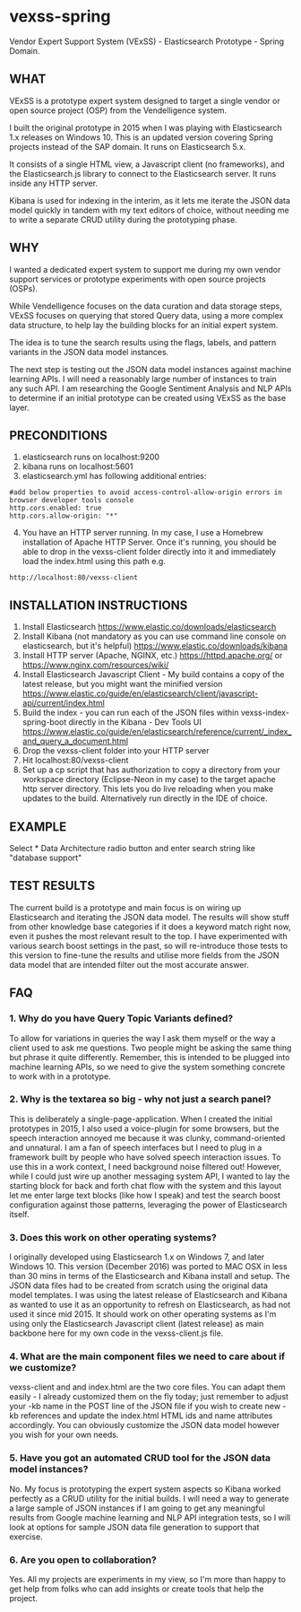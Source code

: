 # vexss-spring
Vendor Expert Support System (VExSS) - Elasticsearch Prototype - Spring Domain.

## WHAT
VExSS is a prototype expert system designed to target a single vendor or open source project (OSP) from the Vendelligence system.

I built the original prototype in 2015 when I was playing with Elasticsearch 1.x releases on Windows 10. This is an updated version covering Spring projects instead of the SAP domain. It runs on Elasticsearch 5.x.

It consists of a single HTML view, a Javascript client (no frameworks), and the Elasticsearch.js library to connect to the Elasticsearch server. It runs inside any HTTP server.

Kibana is used for indexing in the interim, as it lets me iterate the JSON data model quickly in tandem with my text editors of choice, without needing me to write a separate CRUD utility during the prototyping phase.

## WHY
I wanted a dedicated expert system to support me during my own vendor support services or prototype experiments with open source projects (OSPs).

While Vendelligence focuses on the data curation and data storage steps, VExSS focuses on querying that stored Query data, using a more complex data structure, to help lay the building blocks for an initial expert system.

The idea is to tune the search results using the flags, labels, and pattern variants in the JSON data model instances.

The next step is testing out the JSON data model instances against machine learning APIs. I will need a reasonably large number of instances to train any such API. I am researching the Google Sentiment Analysis and NLP APIs to determine if an initial prototype can be created using VExSS as the base layer.

## PRECONDITIONS
1. elasticsearch runs on localhost:9200
2. kibana runs on localhost:5601
3. elasticsearch.yml has following additional entries:

```
#add below properties to avoid access-control-allow-origin errors in browser developer tools console
http.cors.enabled: true
http.cors.allow-origin: "*"
```
4. You have an HTTP server running. In my case, I use a Homebrew installation of Apache HTTP Server. Once it's running, you should
be able to drop in the vexss-client folder directly into it and immediately load the index.html using this path e.g.
```
http://localhost:80/vexss-client
```

## INSTALLATION INSTRUCTIONS
1. Install Elasticsearch
https://www.elastic.co/downloads/elasticsearch
2. Install Kibana (not mandatory as you can use command line console on elasticsearch, but it's helpful)
https://www.elastic.co/downloads/kibana
3. Install HTTP server (Apache, NGINX, etc.)
https://httpd.apache.org/
or
https://www.nginx.com/resources/wiki/
4. Install Elasticsearch Javascript Client - My build contains a copy of the latest release, but you might want the minified version
https://www.elastic.co/guide/en/elasticsearch/client/javascript-api/current/index.html
5. Build the index - you can run each of the JSON files within vexss-index-spring-boot directly in the Kibana - Dev Tools UI
https://www.elastic.co/guide/en/elasticsearch/reference/current/_index_and_query_a_document.html
6. Drop the vexss-client folder into your HTTP server
7. Hit localhost:80/vexss-client
8. Set up a cp script that has authorization to copy a directory from your workspace directory (Eclipse-Neon in my case) to the target apache http server directory. This lets you do live reloading when you make updates to the build. Alternatively run directly in the IDE of choice.

## EXAMPLE
Select * Data Architecture radio button and enter search string like "database support"

## TEST RESULTS
The current build is a prototype and main focus is on wiring up Elasticsearch and iterating the JSON data model. The results will show stuff from other knowledge base categories if it does a keyword match right now, even it pushes the most relevant result to the top. I have experimented with various search boost settings in the past, so will re-introduce those tests to this version to fine-tune the results and utilise more fields from the JSON data model that are intended filter out the most accurate answer.

## FAQ
### 1. Why do you have Query Topic Variants defined?
To allow for variations in queries the way I ask them myself or the way a client used to ask me questions. Two people might be asking the same thing but phrase it quite differently. Remember, this is intended to be plugged into machine learning APIs, so we need to give the system something concrete to work with in a prototype.

### 2. Why is the textarea so big - why not just a search panel?
This is deliberately a single-page-application. When I created the initial prototypes in 2015, I also used a voice-plugin for
some browsers, but the speech interaction annoyed me because it was clunky, command-oriented and unnatural. I am a fan of speech interfaces but I need to plug in a framework built by people who have solved speech interaction issues. To use this in a work context, I need background noise filtered out! However, while I could just wire up another messaging system API, I wanted to lay the starting block for back and forth chat flow with the system and this layout let me enter large text blocks (like how I speak) and test the search boost configuration against those patterns, leveraging the power of Elasticsearch itself.

### 3. Does this work on other operating systems?
I originally developed using Elasticsearch 1.x on Windows 7, and later Windows 10. This version (December 2016) was ported to MAC OSX in less than 30 mins in terms of the Elasticsearch and Kibana install and setup. The JSON data files had to be created from scratch using the original data model templates. I was using the latest release of Elasticsearch and Kibana as wanted to use it as an opportunity to refresh on Elasticsearch, as had not used it since mid 2015. It should work on other operating systems as I'm using only the Elasticsearch Javascript client (latest release) as main backbone here for my own code in the vexss-client.js file.

### 4. What are the main component files we need to care about if we customize?
vexss-client and and index.html are the two core files. You can adapt them easily - I already customized them on the fly today; just remember to adjust your -kb name in the POST line of the JSON file if you wish to create new -kb references and update the index.html HTML ids and name attributes accordingly. You can obviously customize the JSON data model however you wish for your own needs.

### 5. Have you got an automated CRUD tool for the JSON data model instances?
No. My focus is prototyping the expert system aspects so Kibana worked perfectly as a CRUD utility for the initial builds. I will need a way to generate a large sample of JSON instances if I am going to get any meaningful results from Google machine learning and NLP API integration tests, so I will look at options for sample JSON data file generation to support that exercise.

### 6. Are you open to collaboration?
Yes. All my projects are experiments in my view, so I'm more than happy to get help from folks who can add insights or create tools that help the project.
